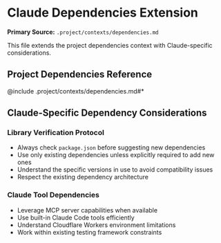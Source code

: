 # Claude Dependencies Extension

**Primary Source:** `.project/contexts/dependencies.md`

This file extends the project dependencies context with Claude-specific considerations.

## Project Dependencies Reference
@include .project/contexts/dependencies.md#*

## Claude-Specific Dependency Considerations

### Library Verification Protocol
- Always check `package.json` before suggesting new dependencies
- Use only existing dependencies unless explicitly required to add new ones
- Understand the specific versions in use to avoid compatibility issues
- Respect the existing dependency architecture

### Claude Tool Dependencies
- Leverage MCP server capabilities when available
- Use built-in Claude Code tools efficiently
- Understand Cloudflare Workers environment limitations
- Work within existing testing framework constraints